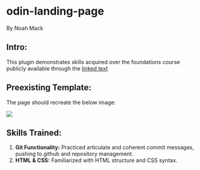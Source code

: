# odin-landing-page
By Noah Mack

## Intro:
This plugin demonstrates skills acquired over the foundations course publicly available through the [linked text](https://www.theodinproject.com/lessons/foundations-landing-page "Odin Project.")

## Preexisting Template:
The page should recreate the below image:
<html><img src="https://cdn.statically.io/gh/TheOdinProject/curriculum/81a5d553f4073e593d23a6ab00d50eef8620796d/foundations/html_css/project/imgs/01.png"></html>

## Skills Trained:
1. **Git Functionality:** Practiced articulate and coherent commit messages, pushing to github and repository management.
2. **HTML & CSS:** Familiarized with HTML structure and CSS syntax. 